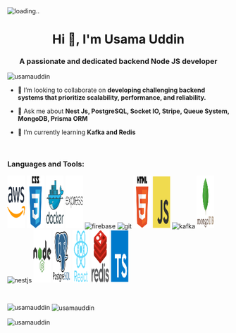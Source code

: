 <img src="https://res.cloudinary.com/dqhylmpvk/image/upload/v1723967864/Orange_and_White_Funny_Dating_Animated_Presentation_yv5vsu.gif" height="50vh" alt="loading.." />
<h1 align="center">Hi 👋, I'm Usama Uddin</h1>
<h3 align="center">A passionate and dedicated backend Node JS developer</h3>

<p align="left"> <img src="https://komarev.com/ghpvc/?username=usamauddin&label=Profile%20views&color=0e75b6&style=flat" alt="usamauddin" /> </p>

- 👯 I’m looking to collaborate on **developing challenging backend systems that prioritize scalability, performance, and reliability.**

- 💬 Ask me about **Nest Js, PostgreSQL, Socket IO, Stripe, Queue System, MongoDB, Prisma ORM**
  
- 🌱 I’m currently learning **Kafka and Redis**

<br>
<h3>Languages and Tools:</h3>
<p align="left">
  <img src="https://raw.githubusercontent.com/devicons/devicon/master/icons/amazonwebservices/amazonwebservices-original-wordmark.svg" alt="aws" width="40" height="120" />
  <img src="https://raw.githubusercontent.com/devicons/devicon/master/icons/css3/css3-original-wordmark.svg" alt="css3" width="40" height="120" padding-left: "50px" />
  <img src="https://raw.githubusercontent.com/devicons/devicon/master/icons/docker/docker-original-wordmark.svg" alt="docker" width="40" height="120" padding-left: "50px"  />
  <img src="https://raw.githubusercontent.com/devicons/devicon/master/icons/express/express-original-wordmark.svg" alt="express" width="40" height="120" padding-left: "50px"  />
  <img src="https://www.vectorlogo.zone/logos/firebase/firebase-icon.svg" alt="firebase" width="40" height="120" padding-left: "50px"  />
  <img src="https://www.vectorlogo.zone/logos/git-scm/git-scm-icon.svg" alt="git" width="40" height="120" padding-left: "50px"  />
  <img src="https://raw.githubusercontent.com/devicons/devicon/master/icons/html5/html5-original-wordmark.svg" alt="html5" width="40" height="120" padding-left: "50px"  />
  <img src="https://raw.githubusercontent.com/devicons/devicon/master/icons/javascript/javascript-original.svg" alt="javascript" width="40" height="120" padding-left: "50px"  />
  <img src="https://www.vectorlogo.zone/logos/apache_kafka/apache_kafka-icon.svg" alt="kafka" width="40" height="120" padding-left: "50px"  />
  <img src="https://raw.githubusercontent.com/devicons/devicon/master/icons/mongodb/mongodb-original-wordmark.svg" alt="mongodb" width="40" height="120" padding-left: "50px"  />
  <img src="https://res.cloudinary.com/dqhylmpvk/image/upload/v1723925265/nestjs_logo_icon_169927_tdvi6m.svg" alt="nestjs" width="100" height="120" padding-left: "50px"  />
  <img src="https://raw.githubusercontent.com/devicons/devicon/master/icons/nodejs/nodejs-original-wordmark.svg" alt="nodejs" width="40" height="120" padding-left: "50px"  />
  <img src="https://raw.githubusercontent.com/devicons/devicon/master/icons/postgresql/postgresql-original-wordmark.svg" alt="postgresql" width="40" height="120" padding-left: "50px"  />
  <img src="https://raw.githubusercontent.com/devicons/devicon/master/icons/react/react-original-wordmark.svg" alt="react" width="40" height="120" padding-left: "50px"  />
  <img src="https://raw.githubusercontent.com/devicons/devicon/master/icons/redis/redis-original-wordmark.svg" alt="redis" width="40" height="120" padding-left: "50px"  />
  <img src="https://raw.githubusercontent.com/devicons/devicon/master/icons/typescript/typescript-original.svg" alt="typescript" width="40" height="120" padding-left: "50px"   />
</p>
<br>

<p><img align="left" src="https://github-readme-stats.vercel.app/api/top-langs?username=usamauddin&show_icons=true&locale=en&layout=compact" alt="usamauddin" /></p>

<p>&nbsp;<img align="center" src="https://github-readme-stats.vercel.app/api?username=usamauddin&show_icons=true&locale=en" alt="usamauddin" /></p>

<p><img align="center" src="https://github-readme-streak-stats.herokuapp.com/?user=usamauddin&" alt="usamauddin" /></p>
